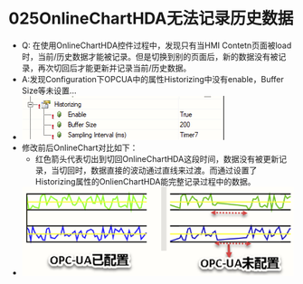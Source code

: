 # 025OnlineChartHDA无法记录历史数据
- Q: 在使用OnlineChartHDA控件过程中，发现只有当HMI Contetn页面被load时，当前/历史数据才能被记录。但是切换到别的页面后，新的数据没有被记录，再次切回后才能更新并记录当前/历史数据。
- A:发现Configuration下OPCUA中的属性Historizing中没有enable，Buffer Size等未设置...
- ![Img](./FILES/025OnlineChartHDA无法记录历史数据.md/img-20220626180229.png)
- 修改前后OnlineChart对比如下：
    - 红色箭头代表切出到切回OnlineChartHDA这段时间，数据没有被更新记录，当切回时，数据直接的波动通过直线来过渡。而通过设置了Historizing属性的OnlienChartHDA能完整记录过程中的数据。
- ![Img](./FILES/025OnlineChartHDA无法记录历史数据.md/img-20220626180300.png)
